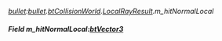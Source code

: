 _[bullet](../../modules/bullet/bullet-module.md):[bullet](../../modules/bullet/bullet-module.md).[btCollisionWorld](../../modules/bullet/bullet-btcollisionworld.md).[LocalRayResult](../../modules/bullet/bullet-btcollisionworld-localrayresult.md).m\_hitNormalLocal_
##### Field m\_hitNormalLocal:[btVector3](../../modules/bullet/bullet-btvector3.md)
